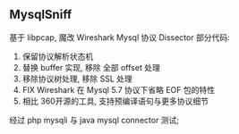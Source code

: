 ## MysqlSniff

基于 libpcap, 魔改 Wireshark Mysql 协议 Dissector 部分代码:

1. 保留协议解析状态机 
2. 替换 buffer 实现, 移除 全部 offset 处理
3. 移除协议树处理, 移除 SSL 处理
4. FIX Wireshark 在 Mysql 5.7 协议下省略 EOF 包的特性
5. 相比 360开源的工具, 支持预编译语句与更多协议细节

经过 php mysqli 与 java mysql connector 测试;